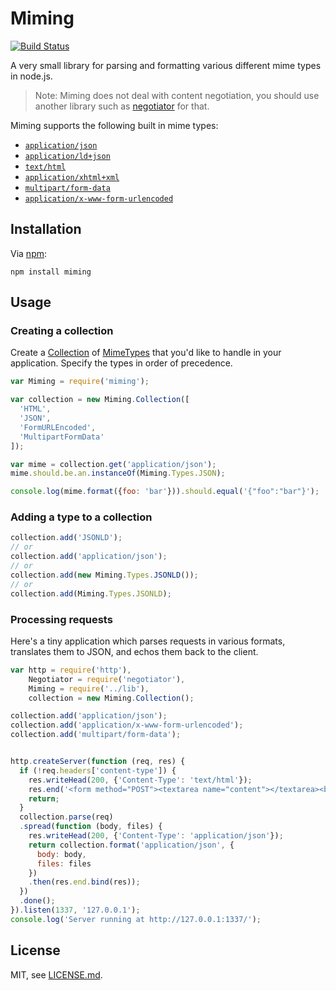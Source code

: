 # Miming

[![Build Status](https://travis-ci.org/codemix/miming.svg?branch=master)](https://travis-ci.org/codemix/miming)

A very small library for parsing and formatting various different mime types in node.js.

> Note: Miming does not deal with content negotiation, you should use another library such as [negotiator](https://www.npmjs.org/package/negotiator) for that.

Miming supports the following built in mime types:

- [`application/json`](./lib/types/json.js)
- [`application/ld+json`](./lib/types/jsonld.js)
- [`text/html`](./lib/types/html.js)
- [`application/xhtml+xml`](./lib/types/xhtml.js)
- [`multipart/form-data`](./lib/types/multipart-form-data.js)
- [`application/x-www-form-urlencoded`](./lib/types/form-urlencoded.js)

## Installation

Via [npm](https://npmjs.org/package/miming):

```
npm install miming
```


## Usage


### Creating a collection

Create a [Collection](./lib/collection.js) of [MimeTypes](./lib/mime-type.js) that you'd like to handle in your
application. Specify the types in order of precedence.

```js
var Miming = require('miming');

var collection = new Miming.Collection([
  'HTML',
  'JSON',
  'FormURLEncoded',
  'MultipartFormData'
]);

var mime = collection.get('application/json');
mime.should.be.an.instanceOf(Miming.Types.JSON);

console.log(mime.format({foo: 'bar'})).should.equal('{"foo":"bar"}');

```

###  Adding a type to a collection

```js
collection.add('JSONLD');
// or
collection.add('application/json');
// or
collection.add(new Miming.Types.JSONLD());
// or
collection.add(Miming.Types.JSONLD);
```

### Processing requests

Here's a tiny application which parses requests in various formats, translates them
to JSON, and echos them back to the client.

```js
var http = require('http'),
    Negotiator = require('negotiator'),
    Miming = require('../lib'),
    collection = new Miming.Collection();

collection.add('application/json');
collection.add('application/x-www-form-urlencoded');
collection.add('multipart/form-data');


http.createServer(function (req, res) {
  if (!req.headers['content-type']) {
    res.writeHead(200, {'Content-Type': 'text/html'});
    res.end('<form method="POST"><textarea name="content"></textarea><br><button type="submit">Go</button></form>');
    return;
  }
  collection.parse(req)
  .spread(function (body, files) {
    res.writeHead(200, {'Content-Type': 'application/json'});
    return collection.format('application/json', {
      body: body,
      files: files
    })
    .then(res.end.bind(res));
  })
  .done();
}).listen(1337, '127.0.0.1');
console.log('Server running at http://127.0.0.1:1337/');
```

## License

MIT, see [LICENSE.md](./LICENSE.md).